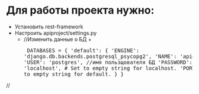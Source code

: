 # Для работы проекта нужно:
+ Установить rest-framework
+ Настроить apiproject/settings.py
    + //Изменить данные о БД
        +<pre>
DATABASES = {
    'default': {
    'ENGINE': 'django.db.backends.postgresql_psycopg2',
    'NAME': 'apidb', //имя БД
    'USER': 'postgres', //имя пользщователя БД
    'PASSWORD': '1234',
    'HOST': 'localhost', # Set to empty string for localhost.
    'PORT': '5432', # Set to empty string for default.
    }
}
</pre>
//
